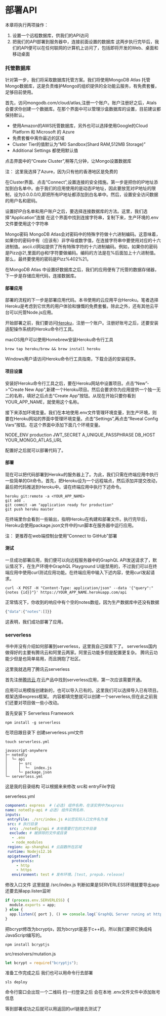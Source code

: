 # 部署API
本章将执行两项操作：
1. 设置一个远程数据库，供我们的API访问
2. 把我们的API部署到服务器中，连接前面设置的数据库
这两步执行完毕后，我们的API便可以在任何联网的计算机上访问了，包括即将开发的Web、桌面和移动桌面

### 托管数据库
针对第一步，我们将采取数据库托管方案。我们将使用MongoDB Atlas 托管Mongo数据库，这是负责维护Mongo的组织提供的全功能云服务，有免费套餐，足够目前使用。

首先，访问mongodb.com/cloud/atlas,注册一个账户。账户注册好之后，Atals会要求你创建一个数据库。在那个界面中可以管理沙盒数据库的设置，目前建议都保持默认。

- 使用Amazon的AWS托管数据库，另外也可以选择使用Google的Cloud Platform 和 Microsoft 的 Azure
- 免费套餐中离你最近的区域
- Cluster Tier的值默认为“M0 Sandbox(Shard RAM,512MB Storage)”
- Additional Settings 都使用默认值

点击界面中的“Create Cluster”,稍等几分钟，让Mongo设置数据库

注： 
这里我选择了Azure，因为只有他的香港地区是免费的

在Cluster界面、点击“Connect”,设置连接的安全措施。第一步是把你的IP地址添加到白名单中。由于我们的应用使用的是动态IP地址，因此要放宽对IP地址的限制，设为0.0.0.0/0,即把所有IP地址都添加到白名单中。然后，设置安全访问数据的用户名和密码。

设置好IP白名单和用户账户之后，要选择连接数据库的方法。这里，我们选择“Application”连接
在这个界面中找到连接字符串，复制下来，生产环境的.env文件要使用这个字符串

Mongo密码
MongoDB Atlas会对密码中的特殊字符做十六进制编码。这意味着，如果你的密码中有（应该有）非字母或数字值，在连接字符串中要使用对应的十六进制值。ascii.cl网站提供了所有特殊字符的十六进制编码。例如，如果你的密码是Pizz@2!,里面的@和!字符要做编码。编码的方法是在%后面加上十六进制值。那么，最终要使用的密码是Pizz%402%21。

在MongoDB Atlas 中设置好数据库之后，我们的应用便有了托管的数据存储器，下一步是存储应用代码，连接数据库。

#### 部署应用
部署的流程的下一步是部署应用代码。本书使用的云应用平台Heroku。笔者选择Heroku是考虑到它优秀的用户体验和慷慨的免费套餐。除此之外，还有其他云平台可以托管Node.js应用。

开始部署之前，我们要访问[Heroku](https://heroku.com/)，注册一个账户。注册好账号之后，还要安装适配操作系统的Heroku命令行工具。

macOS用户可以使用Homebrew安装Heroku命令行工具

```shell
brew tap heroku/brew && brew install heroku
```

Windows用户请访问Heroku命令行工具指南，下载合适的安装程序。


#### 项目设置
安装好Heroku命令行工具之后，要在Heroku网站中设置项目。点击“New”->"Create New App",新建一个Heroku项目。然后会要求你为应用提供一个独一无二的名称，填好之后点击“Create App”按钮。从现在开始只要你看到YOUR_APP_NAME，就使用这个名称。

接下来添加环境变量。我们在本地使用.env文件管理环境变量，到生产环境，则要在Heroku网站的界面中管理环境变量。点击“Settings”,再点击“Reveal Config Vars”按钮。在这个界面中添加下面几个环境变量。

NODE_ENV production
JWT_SECRET A_UNIQUE_PASSPHRASE
DB_HOST YOUR_MONGO_ATLAS_URL

配置好之后就可以部署代码了。

#### 部署
现在可以把代码部署到Heroku的服务器上了。为此，我们只需在终端应用中执行一些简单的Git命令。首先，把Heroku设为一个远程端点，然后添加并提交改动，最后把代码推送到Heroku中。请在终端应用中执行下述命令。

```shell
heroku git:remote -a <YOUR_APP_NAME>
git add .
git commit -am "application ready for production"
git push heroku master
```
在终端里你会看到一些输出，指明Heroku在构建和部署文件。执行完毕后，Heroku会使用package.json文件中的run脚本在服务器中运行应用。

注：
更推荐在web端控制台使用“Connect to GitHub”部署

#### 测试
一旦成功部署应用，我们便可以向远程服务器中的GraphQL API发送请求了，默认情况下，在生产环境中GraphQL Playground UI是禁用的，不过我们可以在终端应用中使用curl测试应用功能。在终端应用中输入下述内容，使用curl发起请求。

```shell
curl -X POST -H "Content-Type: application/json" --data '{"query":"{notes {id}}"}' https://YOUR_APP_NAME.herokuapp.com/api
```

正常情况下，你收到的响应中有个空的notes数组，因为生产数据库中还没有数据

```js
{"data":{"notes":[]}}
```
这表明，我们成功部署了应用。



### serverless
书中并没有介绍如何部署到serverless，这里我自己探索下了。
serverless国内做得好的主要有腾讯云和阿里云两家。阿里云功能多但是配置更复杂。 腾讯云功能少但是也简单易用，而且拥抱了社区。

这里我就选用了腾讯云serverless

首先注册[腾讯云](https://cloud.tencent.com/),在云产品中找到serverless应用，第一次应该需要开通。

应用可以用模版创建新的，也可以导入已有的。这里我们可以选择导入已有项目。框架选择express框架。
内容都填完整就可以创建一个serverless,但在此之前我们还要对项目做一些小改动。


首先安装下 Serverless Framework
```shell
npm install -g serverless
```

在项目跟目录下 创建serverless.yml文件

```shell
touch serverless.yml
```

```
javascript-anywhere            
├─ notedly                     
│  └─ api                                             
│     ├─ src                                
│     │  └─  index.js                             
│     └─ package.json                        
└─ serverless.yml              
```
这是我的目录结构 可以根据来来修改 src和 entryFile字段


serverless.yml
```yml
component: express  # (必选) 组件名称，在该实例中为express
name: notedly-api # 必选) 组件实例名称.
inputs:
 entryFile: ./src/index.js #以您实际入口文件名为准
 src: # 执行目录
  src: ./notedly/api # 本地需要打包的文件目录
  exclude: # 被排除的文件或目录
   - .env
   - node_modules
 region: ap-shanghai # 云函数所在区域
 runtime: Nodejs12.16
 apigatewayConf:
   protocols:
     - http
     - https
   environment: test # 发布环境。[test, prepub，release]
```

修改入口文件 这里就是
/src/index.js  判断如果是SERVERLESS环境就要导出app还要去掉app.listen监听
```js
if (process.env.SERVERLESS) {
  module.exports = app;
} else {
  app.listen({ port }, () => console.log(`GraphQL Server runing at http://localhost:${port}${server.graphqlPath}`))
}
```

把bcrypt修改为bcryptjs，因为bcrypt是基于c++的。所以我们要把它换成纯JavaScript编写的。

```shell
npm install bcryptjs
```


src/resolvers/mutation.js
```js
let bcrypt = require("bcryptjs");
```

准备工作完成之后 我们也可以用命令行去部署

```shell
sls deploy
```
命令行窗口会出现一个二维码 扫一扫登录之后 会在本地 .env文件文件中添加账号信息

等到部署成功之后就可以用返回的url链接去测试了